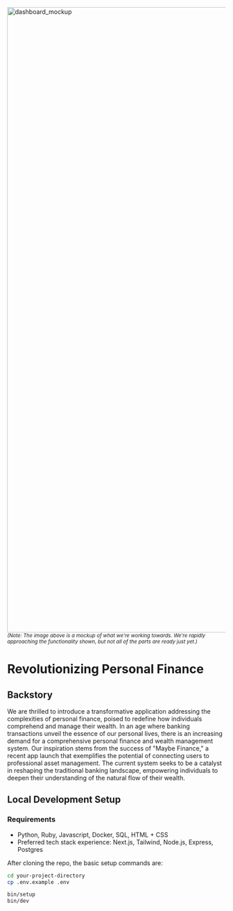 <img width="1440" alt="dashboard_mockup" src="https://github.com/maybe-finance/maybe/assets/35243/a7763d0e-a942-42db-bde7-eb8d28106917">
<sup><i>(Note: The image above is a mockup of what we're working towards. We're rapidly approaching the functionality shown, but not all of the parts are ready just yet.)</i></sup>


# Revolutionizing Personal Finance

## Backstory

We are thrilled to introduce a transformative application addressing the complexities of personal finance, poised to redefine how individuals comprehend and manage their wealth. In an age where banking transactions unveil the essence of our personal lives, there is an increasing demand for a comprehensive personal finance and wealth management system. Our inspiration stems from the success of "Maybe Finance," a recent app launch that exemplifies the potential of connecting users to professional asset management. The current system seeks to be a catalyst in reshaping the traditional banking landscape, empowering individuals to deepen their understanding of the natural flow of their wealth.

## Local Development Setup

### Requirements

- Python, Ruby, Javascript, Docker, SQL, HTML + CSS
- Preferred tech stack experience: Next.js, Tailwind, Node.js, Express, Postgres

After cloning the repo, the basic setup commands are:

```sh
cd your-project-directory
cp .env.example .env

bin/setup
bin/dev


